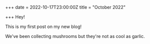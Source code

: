 +++
date = 2022-10-17T23:00:00Z
title = "October 2022"

+++
Hey!

This is my first post on my new blog!

We've been collecting mushrooms but they're not as cool as garlic.